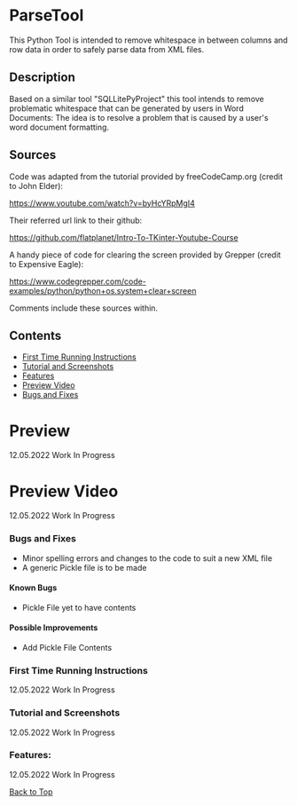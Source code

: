 # ParseTool
This Python Tool is intended to remove whitespace in between columns and row data in order to safely parse data from XML files.

## Description

Based on a similar tool "SQLLitePyProject" this tool intends to remove problematic whitespace that can be generated by users in Word Documents:
The idea is to resolve a problem that is caused by a user's word document formatting.

## Sources

Code was adapted from the tutorial provided by freeCodeCamp.org (credit to John Elder): 

https://www.youtube.com/watch?v=byHcYRpMgI4

Their referred url link to their github:

https://github.com/flatplanet/Intro-To-TKinter-Youtube-Course

A handy piece of code for clearing the screen provided by Grepper (credit to Expensive Eagle): 

https://www.codegrepper.com/code-examples/python/python+os.system+clear+screen

Comments include these sources within.

## Contents

- [First Time Running Instructions](#First-Time-Running-Instructions)
- [Tutorial and Screenshots](#Tutorial-and-Screenshots)
- [Features](#Features)
- [Preview Video](#Preview-Video)
- [Bugs and Fixes](#Bugs-and-Fixes)

# Preview
12.05.2022 Work In Progress

# Preview Video
12.05.2022 Work In Progress

### Bugs and Fixes

- Minor spelling errors and changes to the code to suit a new XML file
- A generic Pickle file is to be made

#### Known Bugs

- Pickle File yet to have contents

#### Possible Improvements

- Add Pickle File Contents

### First Time Running Instructions

12.05.2022 Work In Progress

### Tutorial and Screenshots

12.05.2022 Work In Progress

### Features:
12.05.2022 Work In Progress

[Back to Top](#ParseTool)
